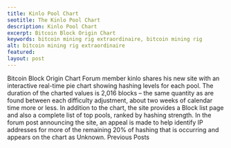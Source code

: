 ```yaml
---
title: Kinlo Pool Chart
seotitle: The Kinlo Pool Chart
description: Kinlo Pool Chart
excerpt: Bitcoin Block Origin Chart
keywords: bitcoin mining rig extraordinaire, bitcoin mining rig
alt: bitcoin mining rig extraordinaire
featured: 
layout: post
---
```

Bitcoin Block Origin Chart
Forum member kinlo shares his new site with an interactive real-time pie chart showing hashing levels for each pool.
The duration of the charted values is 2,016 blocks – the same quantity as are found between each difficulty adjustment, about two weeks of calendar time more or less.
In addition to the chart, the site provides a Block list page and also a complete list of top pools, ranked by hashing strength.
In the forum post announcing the site, an appeal is made to help identify IP addresses for more of the remaining 20% of hashing that is occurring and appears on the chart as Unknown.
Previous Posts

